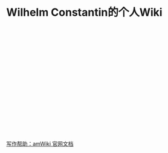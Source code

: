 # Wilhelm Constantin的个人Wiki

<br>

[](/assets/wiki-avatar.png "Wilhelm Constantin表示欢迎。")

<br>
<br>
<br>
<br>
<br>
<br>
<br>
<br>
<br>
<br>
<br>
<br>
<br>
<br>
<br>

[写作帮助：amWiki 官网文档](https://amwiki.org/doc/) 
